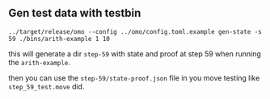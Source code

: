 ## Gen test data with testbin

```shell
../target/release/omo --config ../omo/config.toml.example gen-state -s 59 ./bins/arith-example 1 10
```

this will generate a dir `step-59` with state and proof at step 59 when running the `arith-example`.

then you can use the `step-59/state-proof.json` file in you move testing like `step_59_test.move` did.
